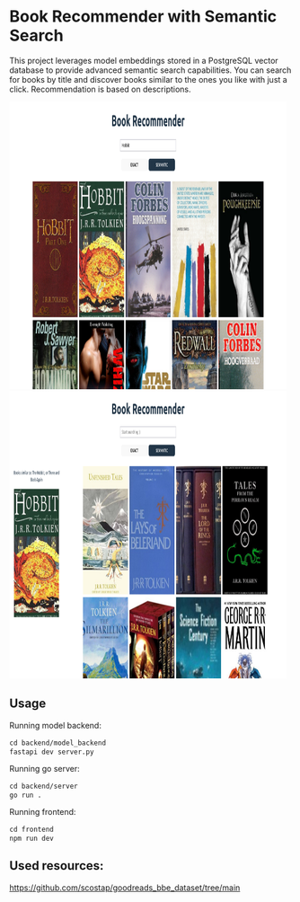 # Book Recommender with Semantic Search
This project leverages model embeddings stored in a PostgreSQL vector database to provide advanced semantic search capabilities. You can search for books by title and discover books similar to the ones you like with just a click. Recommendation is based on descriptions.
<p style="margin-right: 10px;">
<img src="./hobbit_search.png" width="1080" height="512">
<img src="./hobbit_recommend.png" width="1080" height="512">
</p>

## Usage 

Running model backend:
```
cd backend/model_backend
fastapi dev server.py
```

Running go server:
```
cd backend/server
go run .
```

Running frontend:
```
cd frontend
npm run dev
```

## Used resources:
https://github.com/scostap/goodreads_bbe_dataset/tree/main

